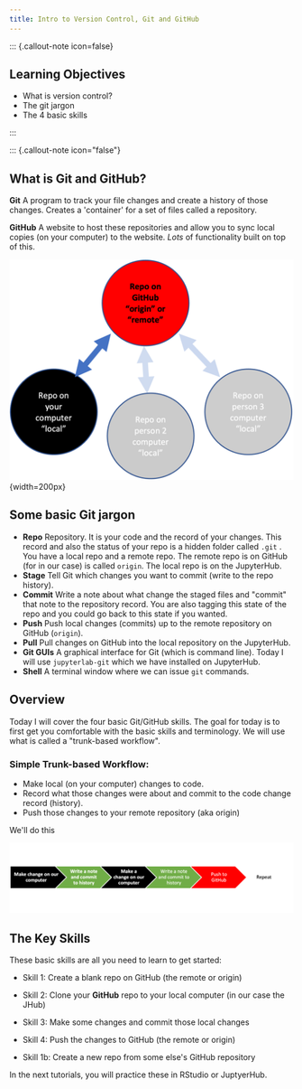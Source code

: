 ```yaml
---
title: Intro to Version Control, Git and GitHub
---
```


::: {.callout-note icon=false}

## Learning Objectives

-   What is version control?
-   The git jargon
-   The 4 basic skills

:::

::: {.callout-note icon="false"}


## What is Git and GitHub?

**Git** A program to track your file changes and create a history of those changes. Creates a 'container' for a set of files called a repository.

**GitHub** A website to host these repositories and allow you to sync local copies (on your computer) to the website. *Lots* of functionality built on top of this.

![](img/git-repo-structure.png){width=200px}

## Some basic Git jargon

* **Repo** Repository. It is your code and the record of your changes. This record and also the status of your repo is a hidden folder called `.git` . You have a local repo and a remote repo. The remote repo is on GitHub (for in our case) is called `origin`. The local repo is on the JupyterHub.
* **Stage** Tell Git which changes you want to commit (write to the repo history).
* **Commit** Write a note about what change the staged files and "commit" that note to the repository record. You are also tagging this state of the repo and you could go back to this state if you wanted.
* **Push** Push local changes (commits) up to the remote repository on GitHub (`origin`).
* **Pull** Pull changes on GitHub into the local repository on the JupyterHub.
* **Git GUIs** A graphical interface for Git (which is command line). Today I will use `jupyterlab-git` which we have installed on JupyterHub.
* **Shell** A terminal window where we can issue `git` commands.


## Overview

Today I will cover the four basic Git/GitHub skills. The goal for today is to first get you comfortable with the basic skills and terminology. We will use what is called a  "trunk-based workflow".

### Simple Trunk-based Workflow:

* Make local (on your computer) changes to code.
* Record what those changes were about and commit to the code change record (history).
* Push those changes to your remote repository (aka origin)

We'll do this

![](./img/git-linear-flow-2.png)

## The Key Skills

These basic skills are all you need to learn to get started:

* Skill 1: Create a blank repo on GitHub (the remote or origin)
* Skill 2: Clone your **GitHub** repo to your local computer (in our case the JHub)
* Skill 3: Make some changes and commit those local changes
* Skill 4: Push the changes to GitHub (the remote or origin)

* Skill 1b: Create a new repo from some else's GitHub repository

In the next tutorials, you will practice these in RStudio or JuptyerHub.

